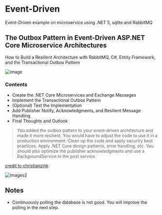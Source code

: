 # Event-Driven
Event-Driven example on microservice using .NET 5, sqlite and RabbitMQ

## The Outbox Pattern in Event-Driven ASP.NET Core Microservice Architectures
How to Build a Resilient Architecture with RabbitMQ, C#, Entity Framework, and the Transactional Outbox Pattern

![image](https://miro.medium.com/max/1400/1*2XzNHj4sM_IbYyo2hH-Tgw.png)

### Contents
- Create the .NET Core Microservices and Exchange Messages
- Implement the Transactional Outbox Pattern
- (Optional) Test the Implementation
- Add Publisher Notify, Acknowledgments, and Resilient Message Handling
- Final Thoughts and Outlook

>You added the outbox pattern to your event-driven architecture and made it more resilient.
You would have to adjust the code to use it in a production environment: Clean up the code and apply security best practices. Apply .NET Core design patterns, error handling, etc. You should also optimize the publisher acknowledgments and use a BackgroundService in the post service.




[credit to christianzink](https://itnext.io/the-outbox-pattern-in-event-driven-asp-net-core-microservice-architectures-10b8d9923885)

![images2](https://miro.medium.com/max/1400/1*OHnUE_VqIiI3bpdE05XgDQ.png)

## Notes
- Continuously polling the database is not good. You will improve the polling in the next step.
